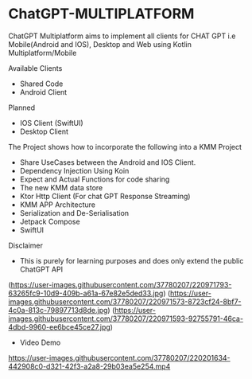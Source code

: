 # ChatGPT-MULTIPLATFORM

ChatGPT Multiplatform aims to implement all clients for CHAT GPT i.e Mobile(Android and IOS), 
Desktop and Web using Kotlin Multiplatform/Mobile

Available Clients
- Shared Code 
- Android Client

Planned 
- IOS Client (SwiftUI)
- Desktop Client


The Project shows how to incorporate the following into a KMM Project  
- Share UseCases between the Android and IOS Client. 
- Dependency Injection Using Koin
- Expect and Actual Functions for code sharing
- The new KMM data store 
- Ktor Http Client (For chat GPT Response Streaming)
- KMM APP Architecture
- Serialization and De-Serialisation
- Jetpack Compose
- SwiftUI

Disclaimer
- This is purely for learning purposes and does only extend the public ChatGPT API

(https://user-images.githubusercontent.com/37780207/220971793-63265fc9-10d9-409b-a61a-67e82e5ded33.jpg)
(https://user-images.githubusercontent.com/37780207/220971573-8723cf24-8bf7-4c0a-813c-79897713d8de.jpg)
(https://user-images.githubusercontent.com/37780207/220971593-92755791-46ca-4dbd-9960-ee6bce45ce27.jpg)

- Video Demo

https://user-images.githubusercontent.com/37780207/220201634-442908c0-d321-42f3-a2a8-29b03ea5e254.mp4

